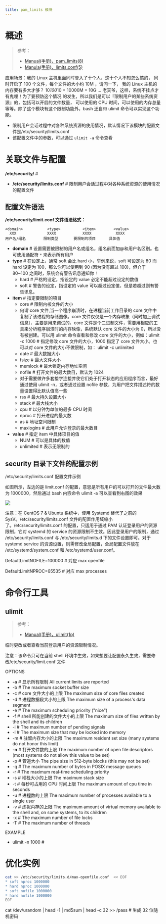 ```yaml
---
title: pam_limits 模块
---
```


# 概述

> 参考：
> 
> - [Manual(手册)，pam_limits(8)](https://man7.org/linux/man-pages/man8/pam_limits.8.html)
> - [Manula(手册)，limits.conf(5)](https://www.man7.org/linux/man-pages/man5/limits.conf.5.html)

应用场景：我的 Linux 主机里面同时登入了十个人，这十个人不知怎么搞的， 同时开启了 100 个文件，每个文件的大小约 10M ，请问一下， 我的 Linux 主机的内存要有多大才够？ 10*100*10 = 10000M = 10G ... 老天爷，这样，系统不挂点才有鬼哩！为了要预防这个情况 的发生，所以我们是可以『限制用户的某些系统资源』的，包括可以开启的文件数量， 可以使用的 CPU 时间，可以使用的内存总量等等。除了这个模块有这个限制功能外，bash 还自带 ulimit 命令可以实现这个功能。

- 限制用户会话过程中对各种系统资源的使用情况，默认情况下该模块的配置文件是/etc/security/limits.conf
- 该配置文件中的参数，可以通过 `ulimit -a` 命令查看

# 关联文件与配置

**/etc/security/** #

- **/etc/security/limits.conf** # 限制用户会话过程中对各种系统资源的使用情况的配置文件

## 配置文件语法

**/etc/security/limit.conf 文件语法格式：**

    <domain>           <type>          <item>        <value>
      XXX              XXXX            XXXX           XXXX
    用户名/组名        限制类型       要限制的项目      具体值

- **domain** # 设置需要被限制的用户名或组名，组名前面加@和用户名区别。也可使用通配符 `*` 来表示所有用户
- **type** # 在设定上，通常 soft 会比 hard 小，举例来说，soft 可设定为 80 而 hard 设定为 100，那么你可以使用到 90 (因为没有超过 100)，但介于 80~100 之间时，系统会有警告讯息通知你！
    - hard # 严格的设定，指设定的 value 必定不能超过设定的数值
    - soft # 警告的设定，指设定的 value 可以超过设定值，但是若超过则有警告讯息。
- **item** # 指定要限制的项目
    - core # 限制内核文件的大小
    - 何谓 core 文件,当一个程序崩溃时，在进程当前工作目录的 core 文件中复制了该进程的存储图像。core 文件仅仅是一个内存映象（同时加上调试信息），主要是用来调试的。core 文件是个二进制文件，需要用相应的工具来分析程序崩溃时的内存映像，系统默认 core 文件的大小为 0，所以没有被创建。可以用 ulimit 命令查看和修改 core 文件的大小，例如：ulimit -c 1000 # 指定修改 core 文件的大小，1000 指定了 core 文件大小。也可以对 core 文件的大小不做限制，如： ulimit -c unlimited
    - date # 最大数据大小
    - fsize # 最大文件大小
    - memlock # 最大锁定内存地址空间
    - nofile # 打开文件的最大数目，默认为 1024
    - 对于需要做许多套接字连接并使它们处于打开状态的应用程序而言，最好通过使用 ulimit -n，或者通过设置 nofile 参数，为用户把文件描述符的数量设置得比默认值高一些
    - rss # 最大持久设置大小
    - stack # 最大栈大小
    - cpu # 以分钟为单位的最多 CPU 时间
    - nproc # 打开进程的最大数
    - as # 地址空间限制
    - maxlogins # 此用户允许登录的最大数目
- **value** # 指定 item 中具体项目的值
    - NUM # 可以是具体的数值
    - unlimited # 表示无限制的

## security 目录下文件的配置示例

/etc/security/limits.conf 配置文件示例

如图所示，左边的是 limit.conf 的配置，意思是所有用户的可以打开的文件最大数为 1000000，然后通过 bash 内嵌命令 ulimit -a 可以查看到右图的效果

![](https://notes-learning.oss-cn-beijing.aliyuncs.com/xg1n26/1616166776345-13a61424-8c05-47a2-af4a-aac10869dcaa.png)

注意：在 CentOS 7 & Ubuntu 系统中，使用 Systemd 替代了之前的 SysV。/etc/security/limits.conf 文件的配置作用域缩小了。/etc/security/limits.conf 的配置，只适用于通过 PAM 认证登录用户的资源限制，它对 systemd 的 service 的资源限制不生效。因此登录用户的限制，通过 /etc/security/limits.conf 与 /etc/security/limits.d 下的文件设置即可。对于 systemd service 的资源设置，则需修改全局配置，全局配置文件放在 /etc/systemd/system.conf 和 /etc/systemd/user.conf。

DefaultLimitNOFILE=100000 # 对应 max openfile

DefaultLimitNPROC=65535 # 对应 max processes

# 命令行工具

## ulimit

> 参考：
> - [Manual(手册)，ulimit(1p)](https://man7.org/linux/man-pages/man1/ulimit.1p.html)

临时更改或者查看当前登录用户的资源限制情况。

注意：该命令只可在当前 shell 环境中生效，如果想要让配置永久生效，需要修改/etc/security/limit.conf 文件

OPTIONS

- **-a** # 显示所有限制 All current limits are reported
- -b # The maximum socket buffer size
- -c # core 文件大小的上限 The maximum size of core files created
- -d # 进程数据段大小的上限 The maximum size of a process's data segment
- -e # The maximum scheduling priority ("nice")
- -f # shell 所能创建的文件大小的上限 The maximum size of files written by the shell and its children
- -i # The maximum number of pending signals
- -l # The maximum size that may be locked into memory
- -m # 驻留内存大小的上限 The maximum resident set size (many systems do not honor this limit)
- **-n** # 打开文件数的上限 The maximum number of open file descriptors (most systems do not allow this value to be set)
- -p # 管道大小 The pipe size in 512-byte blocks (this may not be set)
- -q # The maximum number of bytes in POSIX message queues
- -r # The maximum real-time scheduling priority
- -s # 堆栈大小的上限 The maximum stack size
- -t # 每秒可占用的 CPU 时间上限 The maximum amount of cpu time in seconds
- -u # 进程数的上限 The maximum number of processes available to a single user
- -v # 虚拟内存的上限 The maximum amount of virtual memory available to the shell and, on some systems, to its children
- -x # The maximum number of file locks
- -T # The maximum number of threads

EXAMPLE

- ulimit -n 1000 #

# 优化实例

```bash
cat >> /etc/security/limits.d/max-openfile.conf  << EOF
* soft nproc 1000000
* hard nproc 1000000
* soft nofile 1000000
* hard nofile 1000000
EOF
```

cat /dev/urandom | head -1 | md5sum | head -c 32 >> /pass # 生成 32 位随机密码
